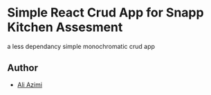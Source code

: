 # Simple React Crud App for Snapp Kitchen Assesment

a less dependancy simple monochromatic crud app 

## Author

- [Ali Azimi](azimiac@gmail.com)